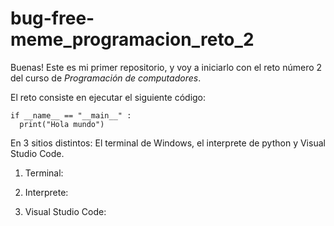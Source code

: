 bug-free-meme_programacion_reto_2
=

Buenas! Este es mi primer repositorio, y voy a iniciarlo con el reto número 2 del curso de _Programación de computadores_.

El reto consiste en ejecutar el siguiente código:

```
if __name__ == "__main__" :
  print("Hola mundo")
```

En 3 sitios distintos: El terminal de Windows, el interprete de python y Visual Studio Code.

1. Terminal:
   
3. Interprete:
4. Visual Studio Code:
